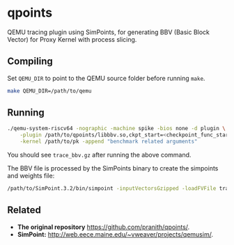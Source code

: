 # qpoints

QEMU tracing plugin using SimPoints, for generating BBV (Basic Block Vector) for Proxy Kernel with process slicing.

## Compiling

Set `QEMU_DIR` to point to the QEMU source folder before running `make`.

```sh
make QEMU_DIR=/path/to/qemu
```

## Running

```sh
./qemu-system-riscv64 -nographic -machine spike -bios none -d plugin \
    -plugin /path/to/qpoints/libbbv.so,ckpt_start=<checkpoint_func_start>,ckpt_len=<checkpoint_func_len> \
    -kernel /path/to/pk -append "benchmark related arguments"
```

You should see `trace_bbv.gz` after running the above command.

The BBV file is processed by the SimPoints binary to create the simpoints and
weights file:

```sh
/path/to/SimPoint.3.2/bin/simpoint -inputVectorsGzipped -loadFVFile trace_bbv.gz -maxK 10 -saveSimpoints trace.simpts  -saveSimpointWeights trace.weights
```

## Related

* **The original repository** https://github.com/pranith/qpoints/.
* **SimPoint:** http://web.eece.maine.edu/~vweaver/projects/qemusim/.
